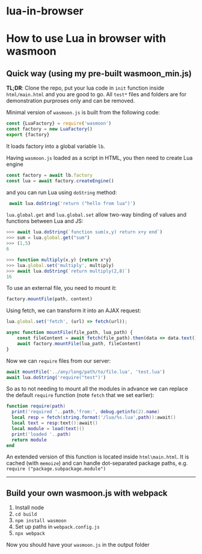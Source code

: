 # lua-in-browser
# How to use Lua in browser with wasmoon

## Quick way (using my pre-built wasmoon_min.js)

**TL;DR**: Clone the repo, put your lua code in `init` function inside `html/main.html` and you are good to go. All `test*` files and folders are for demonstration purproses only and can be removed.
    
Minimal version of `wasmoon.js` is built from the following code:

```js
const {LuaFactory} = require('wasmoon')
const factory = new LuaFactory()
export {factory}
```
It loads factory into a global variable `lb`. 

Having `wasmoon.js` loaded as a script in HTML, you then need to create Lua engine

```js 
const factory = await lb.factory
const lua = await factory.createEngine()
```
and you can run Lua using `doString` method:

```js
 await lua.doString('return ("hello from lua")')
 ```


`lua.global.get` and `lua.global.set` allow two-way binding of values and functions between Lua and JS:

```js
>>> await lua.doString(`function sum(x,y) return x+y end`)
>>> sum = lua.global.get("sum")
>>> (1,5) 
6
```

```js
>>> function multiply(x,y) {return x*y}
>>> lua.global.set('multiply', multiply)
>>> await lua.doString(`return multiply(2,8)`)
16
```

To use an external file, you need to mount it:

```js
factory.mountFile(path, content)
```

Using fetch, we can transform it into an AJAX request:

```js
lua.global.set('fetch', (url) => fetch(url));

async function mountFile(file_path, lua_path) {
    const fileContent = await fetch(file_path).then(data => data.text())
    await factory.mountFile(lua_path, fileContent)
}
```

Now we can `require` files from our server:

```js 
await mountFile('../any/long/path/to/file.lua', 'test.lua')
await lua.doString('require("test")')
```

So as to not needing to mount all the modules in advance we can replace the default `require` function (note `fetch` that we set earlier):

```lua
function require(path)
  print('required '..path,'from:', debug.getinfo(2).name)
  local resp = fetch(string.format('/lua/%s.lua',path)):await()
  local text = resp:text():await()
  local module = load(text)()
  print('loaded '..path)
  return module
end
```
An extended version of this function is located inside `html\main.html`. It is cached (with `memoize`) and can handle dot-separated package paths, e.g. `require ("package.subpackage.module")`



---

## Build your own wasmoon.js with webpack


1. Install node
2. `cd build`
3. `npm install wasmoon`
4. Set up paths in `webpack.config.js`
5. `npx webpack`

Now you should have your `wasmoon.js` in the output folder

    
    
